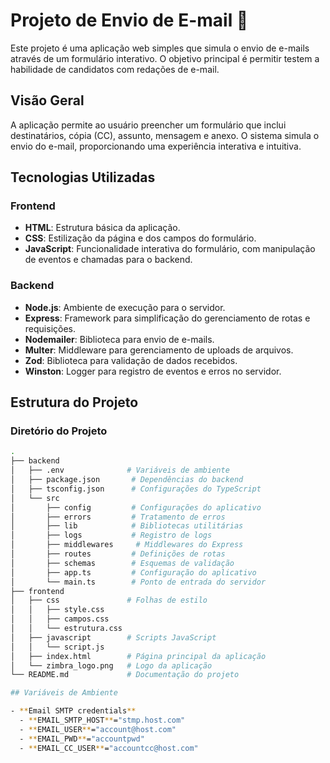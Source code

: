 # Projeto de Envio de E-mail 📧

Este projeto é uma aplicação web simples que simula o envio de e-mails através de um formulário interativo. O objetivo principal é permitir testem a habilidade de candidatos com redações de e-mail.

## Visão Geral

A aplicação permite ao usuário preencher um formulário que inclui destinatários, cópia (CC), assunto, mensagem e anexo. O sistema simula o envio do e-mail, proporcionando uma experiência interativa e intuitiva.

## Tecnologias Utilizadas

### Frontend
- **HTML**: Estrutura básica da aplicação.
- **CSS**: Estilização da página e dos campos do formulário.
- **JavaScript**: Funcionalidade interativa do formulário, com manipulação de eventos e chamadas para o backend.

### Backend
- **Node.js**: Ambiente de execução para o servidor.
- **Express**: Framework para simplificação do gerenciamento de rotas e requisições.
- **Nodemailer**: Biblioteca para envio de e-mails.
- **Multer**: Middleware para gerenciamento de uploads de arquivos.
- **Zod**: Biblioteca para validação de dados recebidos.
- **Winston**: Logger para registro de eventos e erros no servidor.

## Estrutura do Projeto

### Diretório do Projeto

```bash
.
├── backend
│   ├── .env              # Variáveis de ambiente
│   ├── package.json       # Dependências do backend
│   ├── tsconfig.json      # Configurações do TypeScript
│   └── src
│       ├── config         # Configurações do aplicativo
│       ├── errors         # Tratamento de erros
│       ├── lib            # Bibliotecas utilitárias
│       ├── logs           # Registro de logs
│       ├── middlewares     # Middlewares do Express
│       ├── routes         # Definições de rotas
│       ├── schemas        # Esquemas de validação
│       ├── app.ts         # Configuração do aplicativo
│       └── main.ts        # Ponto de entrada do servidor
├── frontend
│   ├── css               # Folhas de estilo
│   │   ├── style.css
│   │   ├── campos.css
│   │   └── estrutura.css
│   ├── javascript        # Scripts JavaScript
│   │   └── script.js
│   ├── index.html        # Página principal da aplicação
│   └── zimbra_logo.png   # Logo da aplicação
└── README.md             # Documentação do projeto

## Variáveis de Ambiente

- **Email SMTP credentials**
  - **EMAIL_SMTP_HOST**="stmp.host.com"
  - **EMAIL_USER**="account@host.com"
  - **EMAIL_PWD**="accountpwd"
  - **EMAIL_CC_USER**="accountcc@host.com"
